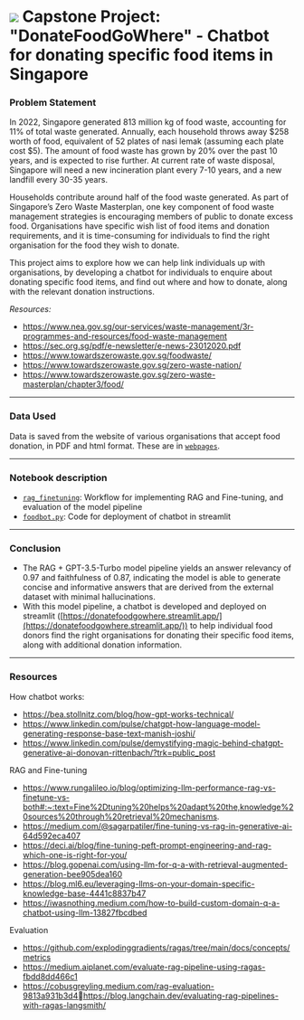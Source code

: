 # ![](https://ga-dash.s3.amazonaws.com/production/assets/logo-9f88ae6c9c3871690e33280fcf557f33.png) Capstone Project: "DonateFoodGoWhere" - Chatbot for donating specific food items in Singapore

### Problem Statement

In 2022, Singapore generated 813 million kg of food waste, accounting for 11% of total waste generated. Annually, each household throws away $258 worth of food, equivalent of 52 plates of nasi lemak (assuming each plate cost $5). The amount of food waste has grown by 20% over the past 10 years, and is expected to rise further. At current rate of waste disposal, Singapore will need a new incineration plant every 7-10 years, and a new landfill every 30-35 years.

Households contribute around half of the food waste generated. As part of Singapore’s Zero Waste Masterplan, one key component of food waste management strategies is encouraging members of public to donate excess food. Organisations have specific wish list of food items and donation requirements, and it is time-consuming for individuals to find the right organisation for the food they wish to donate.

This project aims to explore how we can help link individuals up with organisations, by developing a chatbot for individuals to enquire about donating specific food items, and find out where and how to donate, along with the relevant donation instructions.

_Resources:_
- https://www.nea.gov.sg/our-services/waste-management/3r-programmes-and-resources/food-waste-management
- https://sec.org.sg/pdf/e-newsletter/e-news-23012020.pdf
- https://www.towardszerowaste.gov.sg/foodwaste/
- https://www.towardszerowaste.gov.sg/zero-waste-nation/
- https://www.towardszerowaste.gov.sg/zero-waste-masterplan/chapter3/food/

---

### Data Used

Data is saved from the website of various organisations that accept food donation, in PDF and html format. These are in [`webpages`](/code/webpages).

---

### Notebook description

* [`rag_finetuning`](/code/rag_finetuning.ipynb): Workflow for implementing RAG and Fine-tuning, and evaluation of the model pipeline
* [`foodbot.py`](/streamlit/foodbot.py): Code for deployment of chatbot in streamlit

---

### Conclusion

- The RAG + GPT-3.5-Turbo model pipeline yields an answer relevancy of 0.97 and faithfulness of 0.87, indicating the model is able to generate concise and informative answers that are derived from the external dataset with minimal hallucinations. 
- With this model pipeline, a chatbot is developed and deployed on streamlit ([https://donatefoodgowhere.streamlit.app/](https://donatefoodgowhere.streamlit.app/)) to help individual food donors find the right organisations for donating their specific food items, along with additional donation information. 
  
---

### Resources

How chatbot works:
- https://bea.stollnitz.com/blog/how-gpt-works-technical/
- https://www.linkedin.com/pulse/chatgpt-how-language-model-generating-response-base-text-manish-joshi/
- https://www.linkedin.com/pulse/demystifying-magic-behind-chatgpt-generative-ai-donovan-rittenbach/?trk=public_post

RAG and Fine-tuning
- https://www.rungalileo.io/blog/optimizing-llm-performance-rag-vs-finetune-vs-both#:~:text=Fine%2Dtuning%20helps%20adapt%20the,knowledge%20sources%20through%20retrieval%20mechanisms.
- https://medium.com/@sagarpatiler/fine-tuning-vs-rag-in-generative-ai-64d592eca407
- https://deci.ai/blog/fine-tuning-peft-prompt-engineering-and-rag-which-one-is-right-for-you/
- https://blog.gopenai.com/using-llm-for-q-a-with-retrieval-augmented-generation-bee905dea160
- https://blog.ml6.eu/leveraging-llms-on-your-domain-specific-knowledge-base-4441c8837b47
- https://iwasnothing.medium.com/how-to-build-custom-domain-q-a-chatbot-using-llm-13827fbcdbed

Evaluation
- https://github.com/explodinggradients/ragas/tree/main/docs/concepts/metrics
- https://medium.aiplanet.com/evaluate-rag-pipeline-using-ragas-fbdd8dd466c1
- https://cobusgreyling.medium.com/rag-evaluation-9813a931b3d4https://blog.langchain.dev/evaluating-rag-pipelines-with-ragas-langsmith/

